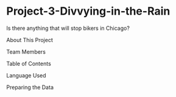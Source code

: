 # Project-3-Divvying-in-the-Rain
Is there anything that will stop bikers in Chicago? 

About This Project 

Team Members

Table of Contents

Language Used

Preparing the Data

